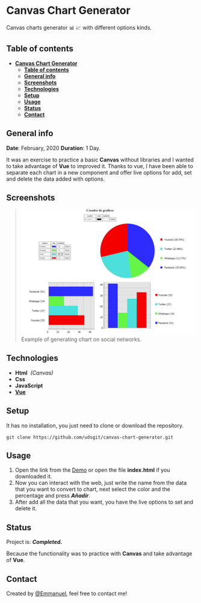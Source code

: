# **Canvas Chart Generator**

Canvas charts generator 📊 📈 with different options kinds.

## **Table of contents**

- [**Canvas Chart Generator**](#canvas-chart-generator)
  - [**Table of contents**](#table-of-contents)
  - [**General info**](#general-info)
  - [**Screenshots**](#screenshots)
  - [**Technologies**](#technologies)
  - [**Setup**](#setup)
  - [**Usage**](#usage)
  - [**Status**](#status)
  - [**Contact**](#contact)

## **General info**

**Date**: February, 2020
**Duration**: 1 Day.

It was an exercise to practice a basic **Canvas** without libraries and I wanted to take advantage of **Vue** to improved it. 
Thanks to vue, I have been able to separate each chart in a new component and offer live options for add, set and delete the data added with options.

## **Screenshots**

> ![Screenshot](images/example.png)
> Example of generating chart on social networks.

## **Technologies**

* **Html**&nbsp;&nbsp;*(Canvas)*
* **Css**
* **JavaScript**
* [**Vue**](https://vuejs.org/)

## **Setup**

It has no installation, you just need to clone or download the repository.

```console
git clone https://github.com/udsgit/canvas-chart-generator.git
```

## **Usage**

1. Open the link from the [Demo](https://udsgit.github.io/canvas-chart-generator) or open the file **index.html** if you downloaded it.
2. Now you can interact with the web, just write the name from the data that you want to convert to chart, next select the color and the percentage and press ***Añadir***.
3. After add all the data that you want, you have the live options to set and delete it.

## **Status**

Project is: ***Completed.***

Because the functionality was to practice with **Canvas** and take advantage of **Vue**.

## **Contact**

Created by [@Emmanuel](https://www.linkedin.com/in/emagleza/), feel free to contact me!
